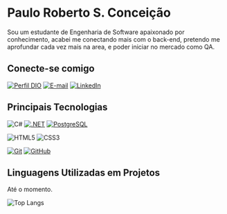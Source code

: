 # Paulo Roberto S. Conceição
Sou um estudante de Engenharia de Software apaixonado por conhecimento, acabei me conectando mais com o back-end, pretendo me aprofundar cada vez mais na area, e poder iniciar no mercado como QA.

## Conecte-se comigo
[![Perfil DIO](https://img.shields.io/badge/-Meu%20Perfil%20na%20DIO-30A3DC?style=for-the-badge)](https://web.dio.me/users/paulo_robconc)
[![E-mail](https://img.shields.io/badge/-Email-000?style=for-the-badge&logo=microsoft-outlook&logoColor=E94D5F)](mailto:paulo.robconc@gmail.com)
[![LinkedIn](https://img.shields.io/badge/-LinkedIn-000?style=for-the-badge&logo=linkedin&logoColor=30A3DC)](https://www.linkedin.com/in/paulo-roberto-s-conceição-782b62271/)


## Principais Tecnologias
![C#](https://img.shields.io/badge/C%23-000?style=for-the-badge&logo=c-sharp&logoColor=823085)
[![.NET](https://img.shields.io/badge/.NET-5C2D91?style=for-the-badge&logo=.net&logoColor=white)]()
[![PostgreSQL](https://img.shields.io/badge/PostgreSQL-316192?style=for-the-badge&logo=postgresql&logoColor=white)]()

![HTML5](https://img.shields.io/badge/HTML-000?style=for-the-badge&logo=html5&logoColor=30A3DC)
![CSS3](https://img.shields.io/badge/CSS3-000?style=for-the-badge&logo=css3&logoColor=E94D5F)

[![Git](https://img.shields.io/badge/Git-000?style=for-the-badge&logo=git&logoColor=E94D5F)](https://git-scm.com/doc) 
[![GitHub](https://img.shields.io/badge/GitHub-000?style=for-the-badge&logo=github&logoColor=30A3DC)](https://docs.github.com/)

## Linguagens Utilizadas em Projetos
Até o momento.

![Top Langs](https://github-readme-stats-git-masterrstaa-rickstaa.vercel.app/api/top-langs/?username=ZzMr-P&layout=compact&bg_color=000&border_color=30A3DC&title_color=E94D5F&text_color=FFF)


